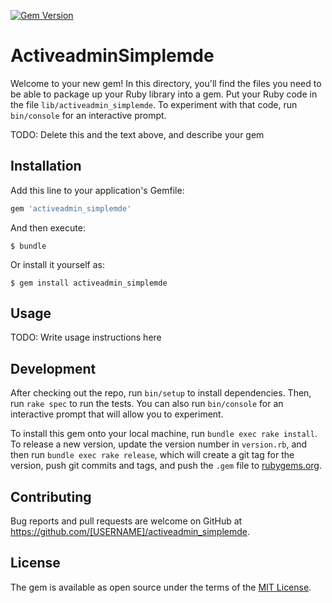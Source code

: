 [![Gem Version](https://badge.fury.io/rb/activeadmin_simplemde.svg)](https://badge.fury.io/rb/activeadmin_simplemde)

# ActiveadminSimplemde

Welcome to your new gem! In this directory, you'll find the files you need to be able to package up your Ruby library into a gem. Put your Ruby code in the file `lib/activeadmin_simplemde`. To experiment with that code, run `bin/console` for an interactive prompt.

TODO: Delete this and the text above, and describe your gem

## Installation

Add this line to your application's Gemfile:

```ruby
gem 'activeadmin_simplemde'
```

And then execute:

    $ bundle

Or install it yourself as:

    $ gem install activeadmin_simplemde

## Usage

TODO: Write usage instructions here

## Development

After checking out the repo, run `bin/setup` to install dependencies. Then, run `rake spec` to run the tests. You can also run `bin/console` for an interactive prompt that will allow you to experiment.

To install this gem onto your local machine, run `bundle exec rake install`. To release a new version, update the version number in `version.rb`, and then run `bundle exec rake release`, which will create a git tag for the version, push git commits and tags, and push the `.gem` file to [rubygems.org](https://rubygems.org).

## Contributing

Bug reports and pull requests are welcome on GitHub at https://github.com/[USERNAME]/activeadmin_simplemde.

## License

The gem is available as open source under the terms of the [MIT License](https://opensource.org/licenses/MIT).
